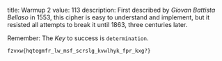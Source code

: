title: Warmup 2
value: 113
description: First described by *Giovan Battista Bellaso* in 1553, this cipher is easy to understand and implement, but it resisted all attempts to break it until 1863, three centuries later.

Remember: The *Key* to success is `determination`.

`fzvxw{hqtegmfr_lw_msf_scrslg_kvwlhyk_fpr_kxg?}`